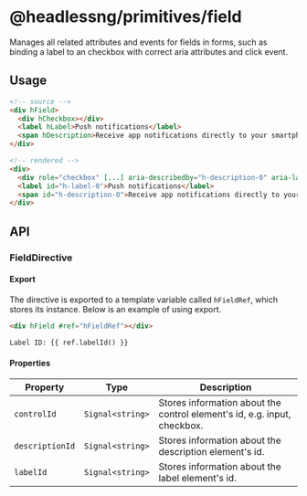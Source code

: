 # @headlessng/primitives/field

Manages all related attributes and events for fields in forms, such as binding a label to an checkbox with correct aria attributes and click event.

## Usage

```html
<!-- source -->
<div hField>
  <div hCheckbox></div>
  <label hLabel>Push notifications</label>
  <span hDescription>Receive app notifications directly to your smartphone.</span>
</div>

<!-- rendered -->
<div>
  <div role="checkbox" [...] aria-describedby="h-description-0" aria-labelledby="h-label-0"></div>
  <label id="h-label-0">Push notifications</label>
  <span id="h-description-0">Receive app notifications directly to your smartphone.</span>
</div>
```

## API

### FieldDirective

#### Export

The directive is exported to a template variable called `hFieldRef`, which stores its instance. Below is an example of using export.

```html
<div hField #ref="hFieldRef"></div>

Label ID: {{ ref.labelId() }}
```

#### Properties

| Property        | Type             | Description                                                              |
| --------------- | ---------------- | ------------------------------------------------------------------------ |
| `controlId`     | `Signal<string>` | Stores information about the control element's id, e.g. input, checkbox. |
| `descriptionId` | `Signal<string>` | Stores information about the description element's id.                   |
| `labelId`       | `Signal<string>` | Stores information about the label element's id.                         |
